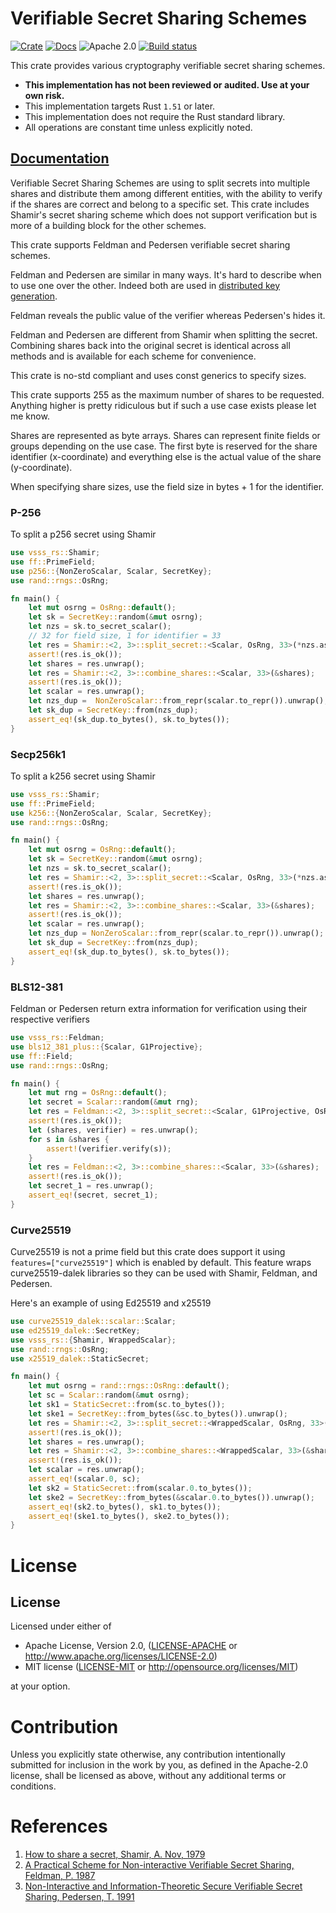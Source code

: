 # Verifiable Secret Sharing Schemes

[![Crate][crate-image]][crate-link]
[![Docs][docs-image]][docs-link]
![Apache 2.0][license-image]
[![Build status](https://ci.appveyor.com/api/projects/status/cxxv4bng7ss5f09d?svg=true)](https://ci.appveyor.com/project/mikelodder7/vsss-rs)

This crate provides various cryptography verifiable secret sharing schemes.

* **This implementation has not been reviewed or audited. Use at your own risk.**
* This implementation targets Rust `1.51` or later.
* This implementation does not require the Rust standard library.
* All operations are constant time unless explicitly noted.

## [Documentation](https://docs.rs/vsss-rs)

Verifiable Secret Sharing Schemes are using to split secrets into
multiple shares and distribute them among different entities,
with the ability to verify if the shares are correct and belong
to a specific set. This crate includes Shamir's secret sharing
scheme which does not support verification but is more of a
building block for the other schemes.

This crate supports Feldman and Pedersen verifiable secret sharing
schemes.

Feldman and Pedersen are similar in many ways. It's hard to describe when to use
one over the other. Indeed both are used in [distributed key generation](http://citeseerx.ist.psu.edu/viewdoc/download?doi=10.1.1.134.6445&rep=rep1&type=pdf).

Feldman reveals the public value of the verifier whereas Pedersen's hides it.

Feldman and Pedersen are different from Shamir when splitting the secret.
Combining shares back into the original secret is identical across all methods
and is available for each scheme for convenience.

This crate is no-std compliant and uses const generics to specify sizes.

This crate supports 255 as the maximum number of shares to be requested.
Anything higher is pretty ridiculous but if such a use case exists please let me know.

Shares are represented as byte arrays. Shares can represent finite fields or groups
depending on the use case. The first byte is reserved for the share identifier (x-coordinate)
and everything else is the actual value of the share (y-coordinate).

When specifying share sizes, use the field size in bytes + 1 for the identifier.

### P-256

To split a p256 secret using Shamir

```rust
use vsss_rs::Shamir;
use ff::PrimeField;
use p256::{NonZeroScalar, Scalar, SecretKey};
use rand::rngs::OsRng;

fn main() {
    let mut osrng = OsRng::default();
    let sk = SecretKey::random(&mut osrng);
    let nzs = sk.to_secret_scalar();
    // 32 for field size, 1 for identifier = 33
    let res = Shamir::<2, 3>::split_secret::<Scalar, OsRng, 33>(*nzs.as_ref(), &mut osrng);
    assert!(res.is_ok());
    let shares = res.unwrap();
    let res = Shamir::<2, 3>::combine_shares::<Scalar, 33>(&shares);
    assert!(res.is_ok());
    let scalar = res.unwrap();
    let nzs_dup =  NonZeroScalar::from_repr(scalar.to_repr()).unwrap();
    let sk_dup = SecretKey::from(nzs_dup);
    assert_eq!(sk_dup.to_bytes(), sk.to_bytes());
}
```

### Secp256k1

To split a k256 secret using Shamir

```rust
use vsss_rs::Shamir;
use ff::PrimeField;
use k256::{NonZeroScalar, Scalar, SecretKey};
use rand::rngs::OsRng;

fn main() {
    let mut osrng = OsRng::default();
    let sk = SecretKey::random(&mut osrng);
    let nzs = sk.to_secret_scalar();
    let res = Shamir::<2, 3>::split_secret::<Scalar, OsRng, 33>(*nzs.as_ref(), &mut osrng);
    assert!(res.is_ok());
    let shares = res.unwrap();
    let res = Shamir::<2, 3>::combine_shares::<Scalar, 33>(&shares);
    assert!(res.is_ok());
    let scalar = res.unwrap();
    let nzs_dup = NonZeroScalar::from_repr(scalar.to_repr()).unwrap();
    let sk_dup = SecretKey::from(nzs_dup);
    assert_eq!(sk_dup.to_bytes(), sk.to_bytes());
}
```

### BLS12-381

Feldman or Pedersen return extra information for verification using their respective verifiers

```rust
use vsss_rs::Feldman;
use bls12_381_plus::{Scalar, G1Projective};
use ff::Field;
use rand::rngs::OsRng;

fn main() {
    let mut rng = OsRng::default();
    let secret = Scalar::random(&mut rng);
    let res = Feldman::<2, 3>::split_secret::<Scalar, G1Projective, OsRng, 33>(secret, None, &mut rng);
    assert!(res.is_ok());
    let (shares, verifier) = res.unwrap();
    for s in &shares {
        assert!(verifier.verify(s));
    }
    let res = Feldman::<2, 3>::combine_shares::<Scalar, 33>(&shares);
    assert!(res.is_ok());
    let secret_1 = res.unwrap();
    assert_eq!(secret, secret_1);
}
```

### Curve25519

Curve25519 is not a prime field but this crate does support it using
`features=["curve25519"]` which is enabled by default. This feature
wraps curve25519-dalek libraries so they can be used with Shamir, Feldman, and Pedersen.

Here's an example of using Ed25519 and x25519

```rust
use curve25519_dalek::scalar::Scalar;
use ed25519_dalek::SecretKey;
use vsss_rs::{Shamir, WrappedScalar};
use rand::rngs::OsRng;
use x25519_dalek::StaticSecret;

fn main() {
    let mut osrng = rand::rngs::OsRng::default();
    let sc = Scalar::random(&mut osrng);
    let sk1 = StaticSecret::from(sc.to_bytes());
    let ske1 = SecretKey::from_bytes(&sc.to_bytes()).unwrap();
    let res = Shamir::<2, 3>::split_secret::<WrappedScalar, OsRng, 33>(sc.into(), &mut osrng);
    assert!(res.is_ok());
    let shares = res.unwrap();
    let res = Shamir::<2, 3>::combine_shares::<WrappedScalar, 33>(&shares);
    assert!(res.is_ok());
    let scalar = res.unwrap();
    assert_eq!(scalar.0, sc);
    let sk2 = StaticSecret::from(scalar.0.to_bytes());
    let ske2 = SecretKey::from_bytes(&scalar.0.to_bytes()).unwrap();
    assert_eq!(sk2.to_bytes(), sk1.to_bytes());
    assert_eq!(ske1.to_bytes(), ske2.to_bytes());
}
```

# License

## License

Licensed under either of

* Apache License, Version 2.0, ([LICENSE-APACHE](LICENSE-APACHE) or http://www.apache.org/licenses/LICENSE-2.0)
* MIT license ([LICENSE-MIT](LICENSE-MIT) or http://opensource.org/licenses/MIT)

at your option.

# Contribution

Unless you explicitly state otherwise, any contribution intentionally
submitted for inclusion in the work by you, as defined in the Apache-2.0
license, shall be licensed as above, without any additional terms or
conditions.

# References

1. [How to share a secret, Shamir, A. Nov, 1979](https://dl.acm.org/doi/pdf/10.1145/359168.359176)
1. [A Practical Scheme for Non-interactive Verifiable Secret Sharing, Feldman, P. 1987](https://www.cs.umd.edu/~gasarch/TOPICS/secretsharing/feldmanVSS.pdf)
1. [Non-Interactive and Information-Theoretic Secure Verifiable Secret Sharing, Pedersen, T. 1991](https://link.springer.com/content/pdf/10.1007%2F3-540-46766-1_9.pdf)

[//]: # (badges)

[crate-image]: https://img.shields.io/crates/v/vsss-rs.svg
[crate-link]: https://crates.io/crates/vsss-rs
[docs-image]: https://docs.rs/vsss-rs/badge.svg
[docs-link]: https://docs.rs/vsss-rs/
[license-image]: https://img.shields.io/badge/license-Apache2.0-blue.svg